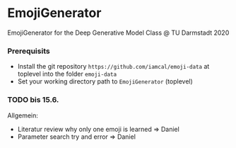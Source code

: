 # EmojiGenerator
EmojiGenerator for the Deep Generative Model Class @ TU Darmstadt 2020

### Prerequisits
- Install the git repository `https://github.com/iamcal/emoji-data` at toplevel into the folder `emoji-data`
- Set your working directory path to `EmojiGenerator` (toplevel) 

### TODO bis 15.6.

Allgemein:
- Literatur review why only one emoji is learned => Daniel
- Parameter search try and error => Daniel